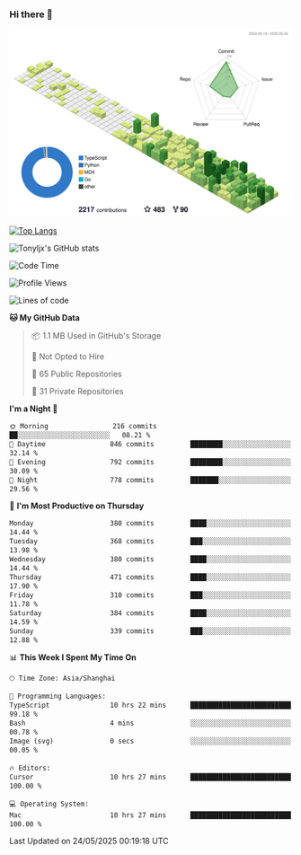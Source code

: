 ### Hi there 👋

![](./profile-3d-contrib/profile-green-animate.svg)

 

[![Top Langs](https://github-readme-stats.vercel.app/api/top-langs/?username=tonyljx)](https://github.com/anuraghazra/github-readme-stats)

![Tonyljx's GitHub stats](https://github-readme-stats.vercel.app/api?username=tonyljx&theme=default&show_icons=true)

 

<!--START_SECTION:waka-->
![Code Time](http://img.shields.io/badge/Code%20Time-1%2C320%20hrs%2036%20mins-blue)

![Profile Views](http://img.shields.io/badge/Profile%20Views-0-blue)

![Lines of code](https://img.shields.io/badge/From%20Hello%20World%20I%27ve%20Written-1.3%20million%20lines%20of%20code-blue)

**🐱 My GitHub Data** 

> 📦 1.1 MB Used in GitHub's Storage 
 > 
> 🚫 Not Opted to Hire
 > 
> 📜 65 Public Repositories 
 > 
> 🔑 31 Private Repositories 
 > 
**I'm a Night 🦉** 

```text
🌞 Morning                216 commits         ██░░░░░░░░░░░░░░░░░░░░░░░   08.21 % 
🌆 Daytime                846 commits         ████████░░░░░░░░░░░░░░░░░   32.14 % 
🌃 Evening                792 commits         ████████░░░░░░░░░░░░░░░░░   30.09 % 
🌙 Night                  778 commits         ███████░░░░░░░░░░░░░░░░░░   29.56 % 
```
📅 **I'm Most Productive on Thursday** 

```text
Monday                   380 commits         ████░░░░░░░░░░░░░░░░░░░░░   14.44 % 
Tuesday                  368 commits         ███░░░░░░░░░░░░░░░░░░░░░░   13.98 % 
Wednesday                380 commits         ████░░░░░░░░░░░░░░░░░░░░░   14.44 % 
Thursday                 471 commits         ████░░░░░░░░░░░░░░░░░░░░░   17.90 % 
Friday                   310 commits         ███░░░░░░░░░░░░░░░░░░░░░░   11.78 % 
Saturday                 384 commits         ████░░░░░░░░░░░░░░░░░░░░░   14.59 % 
Sunday                   339 commits         ███░░░░░░░░░░░░░░░░░░░░░░   12.88 % 
```


📊 **This Week I Spent My Time On** 

```text
🕑︎ Time Zone: Asia/Shanghai

💬 Programming Languages: 
TypeScript               10 hrs 22 mins      █████████████████████████   99.18 % 
Bash                     4 mins              ░░░░░░░░░░░░░░░░░░░░░░░░░   00.78 % 
Image (svg)              0 secs              ░░░░░░░░░░░░░░░░░░░░░░░░░   00.05 % 

🔥 Editors: 
Cursor                   10 hrs 27 mins      █████████████████████████   100.00 % 

💻 Operating System: 
Mac                      10 hrs 27 mins      █████████████████████████   100.00 % 
```


 Last Updated on 24/05/2025 00:19:18 UTC
<!--END_SECTION:waka-->
